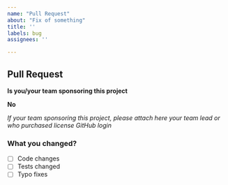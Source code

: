 ```yaml
---
name: "Pull Request"
about: "Fix of something"
title: ''
labels: bug
assignees: ''

---
```


## Pull Request

**Is you/your team sponsoring this project**

**No**

_If your team sponsoring this project, please attach here your team lead or who purchased license GitHub login_

### What you changed?

- [ ] Code changes
- [ ] Tests changed
- [ ] Typo fixes
